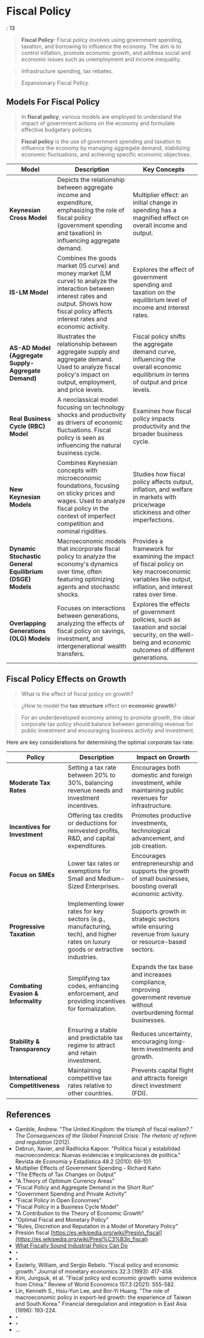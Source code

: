 # Fiscal Policy

: 13

> **Fiscal Policy**: Fiscal policy involves using government spending, taxation, and borrowing to influence the economy. The aim is to control inflation, promote economic growth, and address social and economic issues such as unemployment and income inequality.
> 

> Infrastructure spending, tax rebates.
> 

> Expansionary Fiscal Policy.
> 

## Models For Fiscal Policy

> In **fiscal policy**, various models are employed to understand the impact of government actions on the economy and formulate effective budgetary policies.
> 

> **Fiscal policy** is the use of government spending and taxation to influence the economy by managing aggregate demand, stabilizing economic fluctuations, and achieving specific economic objectives.
> 

| **Model** | **Description** | **Key Concepts** |
| --- | --- | --- |
| **Keynesian Cross Model** | Depicts the relationship between aggregate income and expenditure, emphasizing the role of fiscal policy (government spending and taxation) in influencing aggregate demand. | Multiplier effect: an initial change in spending has a magnified effect on overall income and output. |
| **IS-LM Model** | Combines the goods market (IS curve) and money market (LM curve) to analyze the interaction between interest rates and output. Shows how fiscal policy affects interest rates and economic activity. | Explores the effect of government spending and taxation on the equilibrium level of income and interest rates. |
| **AS-AD Model (Aggregate Supply-Aggregate Demand)** | Illustrates the relationship between aggregate supply and aggregate demand. Used to analyze fiscal policy's impact on output, employment, and price levels. | Fiscal policy shifts the aggregate demand curve, influencing the overall economic equilibrium in terms of output and price levels. |
| **Real Business Cycle (RBC) Model** | A neoclassical model focusing on technology shocks and productivity as drivers of economic fluctuations. Fiscal policy is seen as influencing the natural business cycle. | Examines how fiscal policy impacts productivity and the broader business cycle. |
| **New Keynesian Models** | Combines Keynesian concepts with microeconomic foundations, focusing on sticky prices and wages. Used to analyze fiscal policy in the context of imperfect competition and nominal rigidities. | Studies how fiscal policy affects output, inflation, and welfare in markets with price/wage stickiness and other imperfections. |
| **Dynamic Stochastic General Equilibrium (DSGE) Models** | Macroeconomic models that incorporate fiscal policy to analyze the economy's dynamics over time, often featuring optimizing agents and stochastic shocks. | Provides a framework for examining the impact of fiscal policy on key macroeconomic variables like output, inflation, and interest rates over time. |
| **Overlapping Generations (OLG) Models** | Focuses on interactions between generations, analyzing the effects of fiscal policy on savings, investment, and intergenerational wealth transfers. | Explores the effects of government policies, such as taxation and social security, on the well-being and economic outcomes of different generations. |

## Fiscal Policy Effects on Growth

> What is the effect of fiscal policy on growth?
> 

> ¿How to model the **tax structure** effect on **economic growth**?
> 

> For an underdeveloped economy aiming to promote growth, the ideal corporate tax policy should balance between generating revenue for public investment and encouraging business activity and investment.
> 

Here are key considerations for determining the optimal corporate tax rate:

| **Policy** | **Description** | **Impact on Growth** |
| --- | --- | --- |
| **Moderate Tax Rates** | Setting a tax rate between 20% to 30%, balancing revenue needs and investment incentives. | Encourages both domestic and foreign investment, while maintaining public revenues for infrastructure. |
| **Incentives for Investment** | Offering tax credits or deductions for reinvested profits, R&D, and capital expenditures. | Promotes productive investments, technological advancement, and job creation. |
| **Focus on SMEs** | Lower tax rates or exemptions for Small and Medium-Sized Enterprises. | Encourages entrepreneurship and supports the growth of small businesses, boosting overall economic activity. |
| **Progressive Taxation** | Implementing lower rates for key sectors (e.g., manufacturing, tech), and higher rates on luxury goods or extractive industries. | Supports growth in strategic sectors while ensuring revenue from luxury or resource-based sectors. |
| **Combating Evasion & Informality** | Simplifying tax codes, enhancing enforcement, and providing incentives for formalization. | Expands the tax base and increases compliance, improving government revenue without overburdening formal businesses. |
| **Stability & Transparency** | Ensuring a stable and predictable tax regime to attract and retain investment. | Reduces uncertainty, encouraging long-term investments and growth. |
| **International Competitiveness** | Maintaining competitive tax rates relative to other countries. | Prevents capital flight and attracts foreign direct investment (FDI). |

## References

- Gamble, Andrew. "The United Kingdom: the triumph of fiscal realism?." *The Consequences of the Global Financial Crisis: The rhetoric of reform and regulation* (2012).
- Debrun, Xavier, and Radhicka Kapoor. "Política fiscal y estabilidad macroeconómica: Nuevas evidencias e implicaciones de política." Revista de Economía y Estadística 48.2 (2010): 69-101.
- Multiplier Effects of Government Spending - Richard Kahn
- "The Effects of Tax Changes on Output”
- "A Theory of Optimum Currency Areas”
- "Fiscal Policy and Aggregate Demand in the Short Run”
- "Government Spending and Private Activity”
- "Fiscal Policy in Open Economies”
- "Fiscal Policy in a Business Cycle Model”
- "A Contribution to the Theory of Economic Growth”
- "Optimal Fiscal and Monetary Policy”
- "Rules, Discretion and Reputation in a Model of Monetary Policy”
- Presión fiscal
[https://es.wikipedia.org/wiki/Presión_fiscal](https://es.wikipedia.org/wiki/Presi%C3%B3n_fiscal)
- [What Fiscally Sound Industrial Policy Can Do](https://www.project-syndicate.org/commentary/industrial-policy-tools-that-will-not-damage-fiscal-positions-by-keun-lee-2024-05)
- ‣
- ‣
- Easterly, William, and Sergio Rebelo. "Fiscal policy and economic growth." Journal of monetary economics 32.3 (1993): 417-458.
- Kim, Jungsuk, et al. "Fiscal policy and economic growth: some evidence from China." Review of World Economics 157.3 (2021): 555-582.
- Lin, Kenneth S., Hsiu-Yun Lee, and Bor-Yi Huang. "The role of macroeconomic policy in export-led growth: the experience of Taiwan and South Korea." Financial deregulation and integration in East Asia (1996): 193-224.
- ‣
- ‣
- …